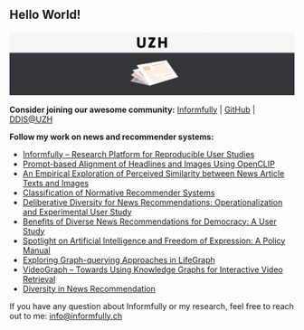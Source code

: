 ## Hello World!

![Informfully](https://raw.githubusercontent.com/Informfully/Documentation/main/docs/source/img/logo_banner.png)

**Consider joining our awesome community:** [Informfully](https://informfully.ch/) | [GitHub](https://github.com/Informfully) | [DDIS@UZH](https://www.ifi.uzh.ch/en/ddis/people/heitz.html) <!-- | [Website](https://lucienheitz.github.io/) -->

**Follow my work on news and recommender systems:**

* [Informfully – Research Platform for Reproducible User Studies](https://recsys.acm.org/recsys24/accepted-contributions/#content-tab-1-1-tab)
* [Prompt-based Alignment of Headlines and Images Using OpenCLIP](https://ceur-ws.org/Vol-3658/)
* [An Empirical Exploration of Perceived Similarity between News Article Texts and Images](https://ceur-ws.org/Vol-3658/)
* [Classification of Normative Recommender Systems](https://ceur-ws.org/Vol-3639/)
* [Deliberative Diversity for News Recommendations: Operationalization and Experimental User Study](https://dl.acm.org/doi/abs/10.1145/3604915.3608834)
* [Benefits of Diverse News Recommendations for Democracy: A User Study](https://www.tandfonline.com/doi/full/10.1080/21670811.2021.2021804)
* [Spotlight on Artificial Intelligence and Freedom of Expression: A Policy Manual](https://papers.ssrn.com/sol3/papers.cfm?abstract_id=4060166)
* [Exploring Graph-querying Approaches in LifeGraph](https://dl.acm.org/doi/abs/10.1145/3463948.3469068)
* [VideoGraph – Towards Using Knowledge Graphs for Interactive Video Retrieval](https://link.springer.com/chapter/10.1007/978-3-030-67835-7_38)
* [Diversity in News Recommendation](https://drops.dagstuhl.de/entities/document/10.4230/DagMan.9.1.43)

If you have any question about Informfully or my research, feel free to reach out to me: info@informfully.ch
